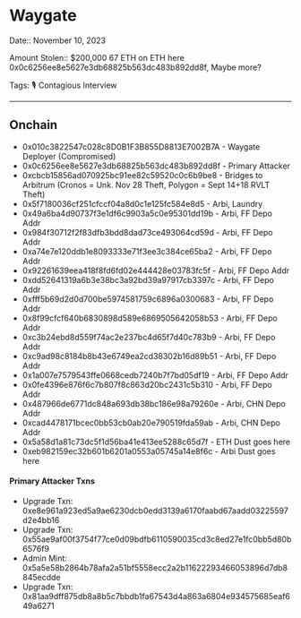 # Waygate

Date:: November 10, 2023

Amount Stolen:: $200,000 67 ETH on ETH here 0x0c6256ee8e5627e3db68825b563dc483b892dd8f, Maybe more?

Tags: 🎙️ Contagious Interview


---


## Onchain

- 0x010c3822547c028c8D0B1F3B855D8813E7002B7A - Waygate Deployer (Compromised)
- 0x0c6256ee8e5627e3db68825b563dc483b892dd8f - Primary Attacker
- 0xcbcb15856ad070925bc91ee82c59520c0c6b9be8 - Bridges to Arbitrum (Cronos = Unk. Nov 28 Theft, Polygon = Sept 14+18 RVLT Theft)
- 0x5f7180036cf251cfccf04a8d0c1e125fc584e8d5 - Arbi, Laundry
- 0x49a6ba4d90737f3e1df6c9903a5c0e95301dd19b - Arbi, FF Depo Addr
- 0x984f30712f2f83dfb3bdd8dad73ce493064cd59d - Arbi, FF Depo Addr
- 0xa74e7e120ddb1e8093333e71f3ee3c384ce65ba2 - Arbi, FF Depo Addr
- 0x92261639eea418f8fd6fd02e444428e03783fc5f - Arbi, FF Depo Addr
- 0xdd52641319a6b3e38bc3a92bd39a97917cb3397c - Arbi, FF Depo Addr
- 0xfff5b69d2d0d700be5974581759c6896a0300683 - Arbi, FF Depo Addr
- 0x8f99cfcf640b6830898d589e6869505642058b53 - Arbi, FF Depo Addr
- 0xc3b24ebd8d559f74ac2e237bc4d65f7d40c783b9 - Arbi, FF Depo Addr
- 0xc9ad98c8184b8b43e6749ea2cd38302b16d89b51 - Arbi, FF Depo Addr
- 0x1a007e7579543ffe0668cedb7240b7f7bd05df19 - Arbi, FF Depo Addr
- 0x0fe4396e876f6c7b807f8c863d20bc2431c5b310 - Arbi, FF Depo Addr
- 0x487966de6771dc848a693db38bc186e98a79260e - Arbi, CHN Depo Addr
- 0xcad4478171bcec0bb53cb0ab20e790519fda59ab - Arbi, CHN Depo Addr
- 0x5a58d1a81c73dc5f1d56ba41e413ee5288c65d7f - ETH Dust goes here
- 0xeb982159ec32b601b6201a0553a05745a14e8f6c - Arbi Dust goes here



#### Primary Attacker Txns

- Upgrade Txn: 0xe8e961a923ed5a9ae6230dcb0edd3139a6170faabd67aadd03225597d2e4bb16
- Upgrade Txn: 0x55ae9af00f3754f77ce0d09bdfb6110590035cd3c8ed27e1fc0bb5d80b6576f9
- Admin Mint: 0x5a5e58b2864b78afa2a51bf5558ecc2a2b11622293466053896d7db8845ecdde
- Upgrade Txn: 0x81aa9dff875db8a8b5c7bbdb1fa67543d4a863a6804e934575685eaf649a6271